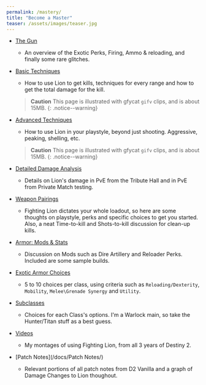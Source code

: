 ```yaml
---
permalink: /mastery/
title: "Become a Master"
teaser: /assets/images/teaser.jpg
---
```


- [The Gun](/docs/the_gun/)
  - An overview of the Exotic Perks, Firing, Ammo & reloading, and finally some rare glitches.
- [Basic Techniques](/docs/basic_techniques/)
  - How to use Lion to get kills, techniques for every range and how to get the total damage for the kill.

  > **Caution** This page is illustrated with gfycat `gifv` clips, and is about 15MB.
  {: .notice--warning}

- [Advanced Techniques](/docs/adv_techniques/)
  - How to use Lion in your playstyle, beyond just shooting. Aggressive, peaking, shelling, etc.

  > **Caution** This page is illustrated with gfycat `gifv` clips, and is about 15MB.
  {: .notice--warning}

- [Detailed Damage Analysis](/docs/damage/)
  - Details on Lion's damage in PvE from the Tribute Hall and in PvE from Private Match testing.

- [Weapon Pairings](/docs/pairings/)
  - Fighting Lion dictates your whole loadout, so here are some thoughts on playstyle, perks and specific choices to get you started. Also, a neat Time-to-kill and Shots-to-kill discussion for clean-up kills.

- [Armor: Mods & Stats](/docs/armor/)
  - Discussion on Mods such as Dire Artillery and Reloader Perks. Included are some sample builds.

- [Exotic Armor Choices](/docs/exotics/)
  - 5 to 10 choices per class, using criteria such as `Reloading/Dexterity`, `Mobility`, `Melee\Grenade Synergy` and `Utility`.

- [Subclasses](/docs/subclasses/)
  - Choices for each Class's options. I'm a Warlock main, so take the Hunter/Titan stuff as a best guess.

- [Videos](/docs/videos/)
  - My montages of using Fighting Lion, from all 3 years of Destiny 2.

- [Patch Notes](/docs/Patch Notes/)
  - Relevant portions of all patch notes from D2 Vanilla and a graph of Damage Changes to Lion thoughout.
